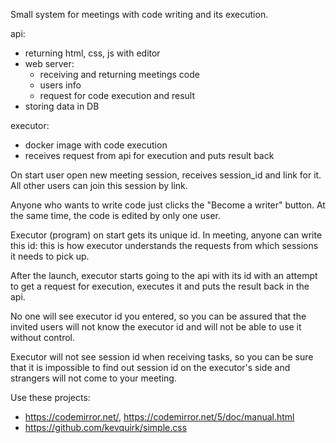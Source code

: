Small system for meetings with code writing and its execution.

api:
* returning html, css, js with editor
* web server:
  * receiving and returning meetings code
  * users info
  * request for code execution and result
* storing data in DB

executor:
* docker image with code execution
* receives request from api for execution and puts result back

On start user open new meeting session, receives session_id and link for it. All other users can join this session by link.

Anyone who wants to write code just clicks the "Become a writer" button. At the same time, the code is edited by only one user.

Executor (program) on start gets its unique id. In meeting, anyone can write this id: this is how executor understands the requests from which sessions it needs to pick up.

After the launch, executor starts going to the api with its id with an attempt to get a request for execution, executes it and puts the result back in the api.

No one will see executor id you entered, so you can be assured that the invited users will not know the executor id and will not be able to use it without control.

Executor will not see session id when receiving tasks, so you can be sure that it is impossible to find out session id on the executor's side and strangers will not come to your meeting.

Use these projects:
* https://codemirror.net/, https://codemirror.net/5/doc/manual.html
* https://github.com/kevquirk/simple.css